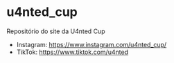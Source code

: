# u4nted_cup
Repositório do site da U4nted Cup

- Instagram: https://www.instagram.com/u4nted_cup/
- TikTok: https://www.tiktok.com/u4nted
